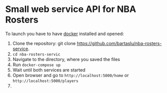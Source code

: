 # Small web service API for NBA Rosters  
To launch you have to have [docker]("https://www.docker.com/products/docker-desktop/") installed and opened:
1. Clone the repository: git clone https://github.com/bartaslu/nba-rosters-service.
2. `cd nba-rosters-servic`
3. Navigate to the directory, where you saved the files
4. Run `docker-compose up`
5. Wait until both services are started
6. Open browser and go to `http://localhost:5000/home`  or `http://localhost:5000/players`
7.
